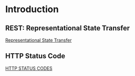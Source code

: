 # Introduction

## REST: Representational State Transfer

[Representational State Transfer](Representational-State-Transfer.md)

## HTTP Status Code

[HTTP STATUS CODES](HTTP-STATUS-CODES.TXT)

